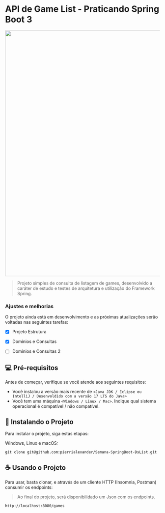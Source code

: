 # API de Game List - Praticando Spring Boot 3

<div align="center">
<img src="https://github.com/pierrialexander/Semana-SpringBoot-DsList/issues/1#issue-2060904755" width="800px" />
</div>

> Projeto simples de consulta de listagem de games, desenvolvido a caráter de estudo e testes de arquitetura e utilização do Framework Spring.

### Ajustes e melhorias

O projeto ainda está em desenvolvimento e as próximas atualizações serão voltadas nas seguintes tarefas:

- [x] Projeto Estrutura
- [x] Domínios e Consultas
- [ ] Domínios e Consultas 2


## 💻 Pré-requisitos

Antes de começar, verifique se você atende aos seguintes requisitos:

- Você instalou a versão mais recente de `<Java JDK / Eclipse ou IntelliJ / Desenvoldido com a versão 17 LTS do Java>`
- Você tem uma máquina `<Windows / Linux / Mac>`. Indique qual sistema operacional é compatível / não compatível.

## 🚀 Instalando o Projeto

Para instalar o projeto, siga estas etapas:

Windows, Linux e macOS:

```
git clone git@github.com:pierrialexander/Semana-SpringBoot-DsList.git
```

## ☕ Usando o Projeto

Para usar, basta clonar, e através de um cliente HTTP (Insomnia, Postman) consumir os endpoints:
> Ao final do projeto, será disponibilidado um Json com os endpoints.

```
http://localhost:8080/games
```
